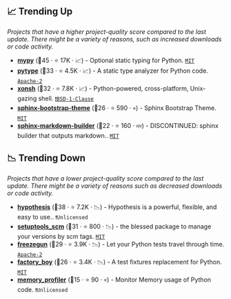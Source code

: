 ## 📈 Trending Up

_Projects that have a higher project-quality score compared to the last update. There might be a variety of reasons, such as increased downloads or code activity._

- <b><a href="https://github.com/python/mypy">mypy</a></b> (🥇45 ·  ⭐ 17K · 📈) - Optional static typing for Python. <code><a href="http://bit.ly/34MBwT8">MIT</a></code>
- <b><a href="https://github.com/google/pytype">pytype</a></b> (🥉33 ·  ⭐ 4.5K · 📈) - A static type analyzer for Python code. <code><a href="http://bit.ly/3nYMfla">Apache-2</a></code>
- <b><a href="https://github.com/xonsh/xonsh">xonsh</a></b> (🥇32 ·  ⭐ 7.8K · 📈) - Python-powered, cross-platform, Unix-gazing shell. <code><a href="https://tldrlegal.com/search?q=BSD-1-Clause">❗️BSD-1-Clause</a></code>
- <b><a href="https://github.com/ryan-roemer/sphinx-bootstrap-theme">sphinx-bootstrap-theme</a></b> (🥉26 ·  ⭐ 590 · 💀) - Sphinx Bootstrap Theme. <code><a href="http://bit.ly/34MBwT8">MIT</a></code> <code><img src="https://www.sphinx-doc.org/en/master/_static/favicon.svg" style="display:inline;" width="13" height="13"></code>
- <b><a href="https://github.com/clayrisser/sphinx-markdown-builder">sphinx-markdown-builder</a></b> (🥉22 ·  ⭐ 160 · 💤) - DISCONTINUED: sphinx builder that outputs markdown.. <code><a href="http://bit.ly/34MBwT8">MIT</a></code> <code><img src="https://www.sphinx-doc.org/en/master/_static/favicon.svg" style="display:inline;" width="13" height="13"></code>

## 📉 Trending Down

_Projects that have a lower project-quality score compared to the last update. There might be a variety of reasons such as decreased downloads or code activity._

- <b><a href="https://github.com/HypothesisWorks/hypothesis">hypothesis</a></b> (🥇38 ·  ⭐ 7.2K · 📉) - Hypothesis is a powerful, flexible, and easy to use.. <code>❗Unlicensed</code>
- <b><a href="https://github.com/pypa/setuptools_scm">setuptools_scm</a></b> (🥉31 ·  ⭐ 800 · 📉) - the blessed package to manage your versions by scm tags. <code><a href="http://bit.ly/34MBwT8">MIT</a></code>
- <b><a href="https://github.com/spulec/freezegun">freezegun</a></b> (🥉29 ·  ⭐ 3.9K · 📉) - Let your Python tests travel through time. <code><a href="http://bit.ly/3nYMfla">Apache-2</a></code>
- <b><a href="https://github.com/FactoryBoy/factory_boy">factory_boy</a></b> (🥉26 ·  ⭐ 3.4K · 📉) - A test fixtures replacement for Python. <code><a href="http://bit.ly/34MBwT8">MIT</a></code>
- <b><a href="https://github.com/fabianp/memory_profiler">memory_profiler</a></b> (🥉15 ·  ⭐ 90 · 💀) - Monitor Memory usage of Python code. <code>❗Unlicensed</code>

